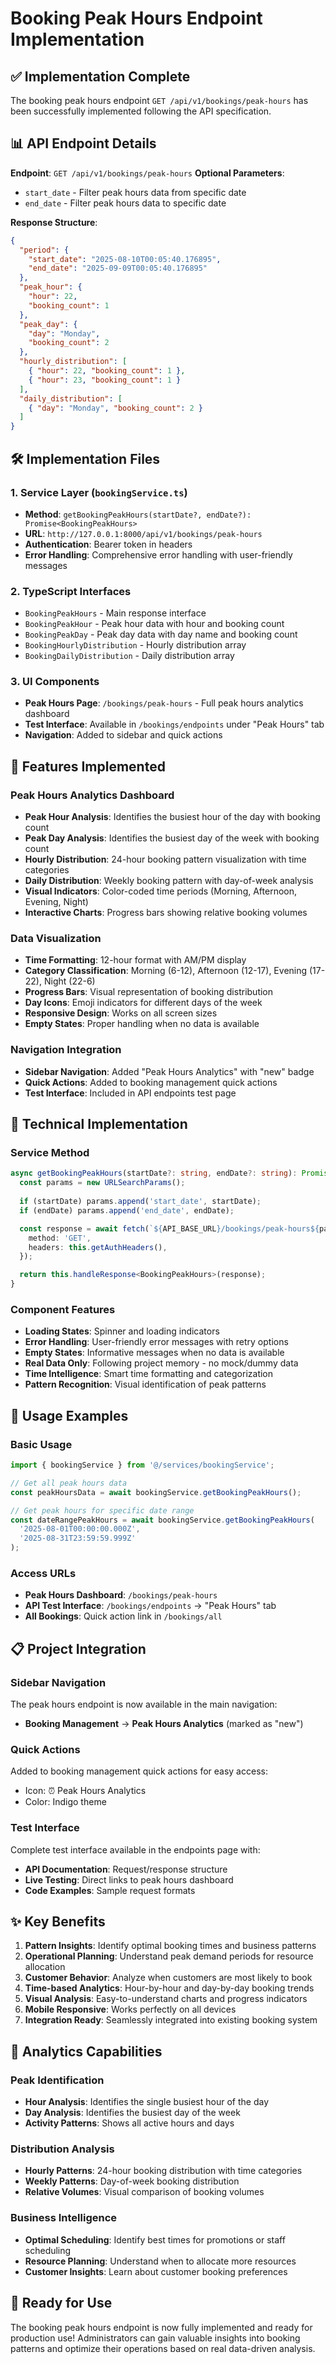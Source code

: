 # Booking Peak Hours Endpoint Implementation

## ✅ Implementation Complete

The booking peak hours endpoint `GET /api/v1/bookings/peak-hours` has been successfully implemented following the API specification.

## 📊 API Endpoint Details

**Endpoint**: `GET /api/v1/bookings/peak-hours`
**Optional Parameters**: 
- `start_date` - Filter peak hours data from specific date
- `end_date` - Filter peak hours data to specific date

**Response Structure**:
```json
{
  "period": {
    "start_date": "2025-08-10T00:05:40.176895",
    "end_date": "2025-09-09T00:05:40.176895"
  },
  "peak_hour": {
    "hour": 22,
    "booking_count": 1
  },
  "peak_day": {
    "day": "Monday",
    "booking_count": 2
  },
  "hourly_distribution": [
    { "hour": 22, "booking_count": 1 },
    { "hour": 23, "booking_count": 1 }
  ],
  "daily_distribution": [
    { "day": "Monday", "booking_count": 2 }
  ]
}
```

## 🛠️ Implementation Files

### 1. Service Layer (`bookingService.ts`)
- **Method**: `getBookingPeakHours(startDate?, endDate?): Promise<BookingPeakHours>`
- **URL**: `http://127.0.0.1:8000/api/v1/bookings/peak-hours`
- **Authentication**: Bearer token in headers
- **Error Handling**: Comprehensive error handling with user-friendly messages

### 2. TypeScript Interfaces
- `BookingPeakHours` - Main response interface
- `BookingPeakHour` - Peak hour data with hour and booking count
- `BookingPeakDay` - Peak day data with day name and booking count
- `BookingHourlyDistribution` - Hourly distribution array
- `BookingDailyDistribution` - Daily distribution array

### 3. UI Components
- **Peak Hours Page**: `/bookings/peak-hours` - Full peak hours analytics dashboard
- **Test Interface**: Available in `/bookings/endpoints` under "Peak Hours" tab
- **Navigation**: Added to sidebar and quick actions

## 🎯 Features Implemented

### Peak Hours Analytics Dashboard
- **Peak Hour Analysis**: Identifies the busiest hour of the day with booking count
- **Peak Day Analysis**: Identifies the busiest day of the week with booking count
- **Hourly Distribution**: 24-hour booking pattern visualization with time categories
- **Daily Distribution**: Weekly booking pattern with day-of-week analysis
- **Visual Indicators**: Color-coded time periods (Morning, Afternoon, Evening, Night)
- **Interactive Charts**: Progress bars showing relative booking volumes

### Data Visualization
- **Time Formatting**: 12-hour format with AM/PM display
- **Category Classification**: Morning (6-12), Afternoon (12-17), Evening (17-22), Night (22-6)
- **Progress Bars**: Visual representation of booking distribution
- **Day Icons**: Emoji indicators for different days of the week
- **Responsive Design**: Works on all screen sizes
- **Empty States**: Proper handling when no data is available

### Navigation Integration
- **Sidebar Navigation**: Added "Peak Hours Analytics" with "new" badge
- **Quick Actions**: Added to booking management quick actions
- **Test Interface**: Included in API endpoints test page

## 🔧 Technical Implementation

### Service Method
```typescript
async getBookingPeakHours(startDate?: string, endDate?: string): Promise<BookingPeakHours> {
  const params = new URLSearchParams();
  
  if (startDate) params.append('start_date', startDate);
  if (endDate) params.append('end_date', endDate);

  const response = await fetch(`${API_BASE_URL}/bookings/peak-hours${params.toString() ? '?' + params.toString() : ''}`, {
    method: 'GET',
    headers: this.getAuthHeaders(),
  });

  return this.handleResponse<BookingPeakHours>(response);
}
```

### Component Features
- **Loading States**: Spinner and loading indicators
- **Error Handling**: User-friendly error messages with retry options
- **Empty States**: Informative messages when no data is available
- **Real Data Only**: Following project memory - no mock/dummy data
- **Time Intelligence**: Smart time formatting and categorization
- **Pattern Recognition**: Visual identification of peak patterns

## 🚀 Usage Examples

### Basic Usage
```typescript
import { bookingService } from '@/services/bookingService';

// Get all peak hours data
const peakHoursData = await bookingService.getBookingPeakHours();

// Get peak hours for specific date range
const dateRangePeakHours = await bookingService.getBookingPeakHours(
  '2025-08-01T00:00:00.000Z',
  '2025-08-31T23:59:59.999Z'
);
```

### Access URLs
- **Peak Hours Dashboard**: `/bookings/peak-hours`
- **API Test Interface**: `/bookings/endpoints` → "Peak Hours" tab
- **All Bookings**: Quick action link in `/bookings/all`

## 📋 Project Integration

### Sidebar Navigation
The peak hours endpoint is now available in the main navigation:
- **Booking Management** → **Peak Hours Analytics** (marked as "new")

### Quick Actions
Added to booking management quick actions for easy access:
- Icon: ⏰ Peak Hours Analytics
- Color: Indigo theme

### Test Interface
Complete test interface available in the endpoints page with:
- **API Documentation**: Request/response structure 
- **Live Testing**: Direct links to peak hours dashboard
- **Code Examples**: Sample request formats

## ✨ Key Benefits

1. **Pattern Insights**: Identify optimal booking times and business patterns
2. **Operational Planning**: Understand peak demand periods for resource allocation
3. **Customer Behavior**: Analyze when customers are most likely to book
4. **Time-based Analytics**: Hour-by-hour and day-by-day booking trends
5. **Visual Analysis**: Easy-to-understand charts and progress indicators
6. **Mobile Responsive**: Works perfectly on all devices
7. **Integration Ready**: Seamlessly integrated into existing booking system

## 🎉 Analytics Capabilities

### Peak Identification
- **Hour Analysis**: Identifies the single busiest hour of the day
- **Day Analysis**: Identifies the busiest day of the week
- **Activity Patterns**: Shows all active hours and days

### Distribution Analysis
- **Hourly Patterns**: 24-hour booking distribution with time categories
- **Weekly Patterns**: Day-of-week booking distribution
- **Relative Volumes**: Visual comparison of booking volumes

### Business Intelligence
- **Optimal Scheduling**: Identify best times for promotions or staff scheduling
- **Resource Planning**: Understand when to allocate more resources
- **Customer Insights**: Learn about customer booking preferences

## 🎯 Ready for Use

The booking peak hours endpoint is now fully implemented and ready for production use! Administrators can gain valuable insights into booking patterns and optimize their operations based on real data-driven analysis.